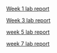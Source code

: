 [Week 1 lab report](week1.html)

[Week 3 lab report](StringServer.html)

[week 5 lab report](researching-commands.html)

[week 7 lab report](lab-report-week7.html)
